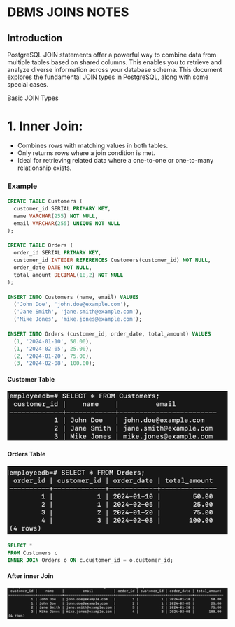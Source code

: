 # DBMS JOINS NOTES

## Introduction
 PostgreSQL JOIN statements offer a powerful way to combine data from multiple tables based on shared columns. This enables you to retrieve and analyze diverse information across your database schema. This document explores the fundamental JOIN types in PostgreSQL, along with some special cases.

Basic JOIN Types
# 1. Inner Join:

- Combines rows with matching values in both tables.
- Only returns rows where a join condition is met.
- Ideal for retrieving related data where a one-to-one or one-to-many relationship exists.
### Example
```sql
CREATE TABLE Customers (
  customer_id SERIAL PRIMARY KEY,
  name VARCHAR(255) NOT NULL,
  email VARCHAR(255) UNIQUE NOT NULL
);

CREATE TABLE Orders (
  order_id SERIAL PRIMARY KEY,
  customer_id INTEGER REFERENCES Customers(customer_id) NOT NULL,
  order_date DATE NOT NULL,
  total_amount DECIMAL(10,2) NOT NULL
);

INSERT INTO Customers (name, email) VALUES
  ('John Doe', 'john.doe@example.com'),
  ('Jane Smith', 'jane.smith@example.com'),
  ('Mike Jones', 'mike.jones@example.com');

INSERT INTO Orders (customer_id, order_date, total_amount) VALUES
  (1, '2024-01-10', 50.00),
  (1, '2024-02-05', 25.00),
  (2, '2024-01-20', 75.00),
  (3, '2024-02-08', 100.00);
```
#### Customer Table
![alt text](img/customer.png)

#### Orders Table

![alt text](img/order.png)
```sql
SELECT *
FROM Customers c
INNER JOIN Orders o ON c.customer_id = o.customer_id;
```

#### After inner Join
![alt text](img/innerjoin.png)



